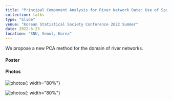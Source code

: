 ```yaml
---
title: "Principal Component Analysis for River Network Data: Use of Spatio-temporal Correlation and Heterogeneous Covariance Structure"
collection: talks
type: "Slide"
venue: "Korean Statistical Society Conference 2022 Summer"
date: 2022-6-23
location: "SNU, Seoul, Korea"
---
```

We propose a new PCA method for the domain of river networks.


#### Poster
<!--
<a href="../../files/KSS2022_summer.pdf" class="uline">Click here to see the slide!</a>
-->


#### Photos
![photos](../../files/kss2022_summer1.jpg){: width="80%"}

![photos](../../files/kss2022_summer2.jpg){: width="80%"}
